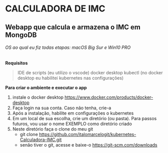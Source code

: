 # CALCULADORA DE IMC 

## Webapp que calcula e armazena o IMC em **MongoDB**
###### OS ao qual eu fiz todas etapas: macOS Big Sur e Win10 PRO

**Requisitos**
> IDE de scripts (eu utilizo o vscode)
> docker desktop 
> kubectl (no docker desktop eu habilitei kubernetes nas configurações)

**Para criar o ambiente e executar o app**
1. instale o docker desktop https://www.docker.com/products/docker-desktop
2. Faça login na sua conta. Caso não tenha, crie-a
3. Após a instalação, habilite em configurações o kubernetes 
4. Em um local de sua escolha, crie um diretório (ou pasta). Para passos futuros, vou usar o nome EXEMPLO como diretório criado
5. Neste diretório faça o clone do meu git
   - git clone https://github.com/italomarcelogit/kubernetes-Calculadora-IMC.git
   - senão tiver o git, acesse e baixe-o https://git-scm.com/downloads


